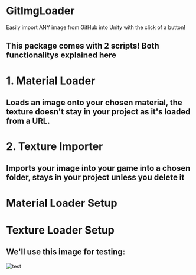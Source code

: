 # GitImgLoader
Easily import ANY image from GitHub into Unity with the click of a button!
## This package comes with 2 scripts! Both functionalitys explained here

# 1. Material Loader
## Loads an image onto your chosen material, the texture doesn't stay in your project as it's loaded from a URL.

# 2. Texture Importer
## Imports your image into your game into a chosen folder, stays in your project unless you delete it

# Material Loader Setup

# Texture Loader Setup
## We'll use this image for testing: 
![test](https://github.com/user-attachments/assets/b2a967cc-421b-416a-bdd4-44282fb28bdb)

